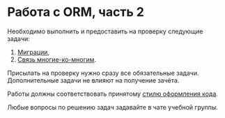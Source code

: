 # Работа с ORM, часть 2

Необходимо выполнить и предоставить на проверку следующие задачи:

1. [Миграции](https://github.com/Lyotaaa/DJANGO/tree/main/4.%20Работа%20с%20ORM%20(2%20часть)/1.%20Миграции),
2. [Связь многие-ко-многим](https://github.com/Lyotaaa/DJANGO/tree/main/4.%20Работа%20с%20ORM%20(2%20часть)/2.%20Связь%20многие-ко-многим).

Присылать на проверку нужно сразу все обязательные задачи. Дополнительные задачи не влияют на получение зачёта.

Работы должны соответствовать принятому [стилю оформления кода](https://github.com/netology-code/codestyle/tree/master/python).

Любые вопросы по решению задач задавайте в чате учебной группы.
